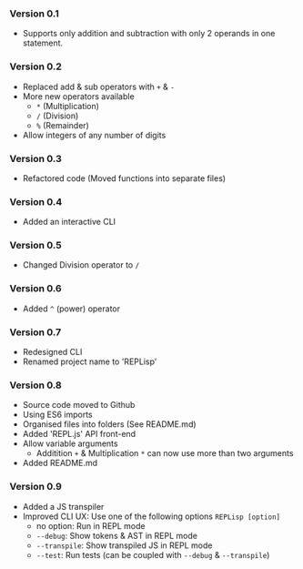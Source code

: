 ### Version 0.1

- Supports only addition and subtraction with only 2 operands in one statement.

### Version 0.2

- Replaced add & sub operators with `+` & `-`
- More new operators available
  - `*` (Multiplication)
  - `/` (Division)
  - `%` (Remainder)
- Allow integers of any number of digits

### Version 0.3

- Refactored code (Moved functions into separate files)

### Version 0.4

- Added an interactive CLI

### Version 0.5

- Changed Division operator to `/`

### Version 0.6

- Added `^` (power) operator

### Version 0.7

- Redesigned CLI
- Renamed project name to 'REPLisp'

### Version 0.8

- Source code moved to Github
- Using ES6 imports
- Organised files into folders (See README.md)
- Added 'REPL.js' API front-end
- Allow variable arguments
  - Additition `+` & Multiplication `*` can now use more than two arguments
- Added README.md

### Version 0.9

- Added a JS transpiler
- Improved CLI UX: Use one of the following options
  `REPLisp [option]`
  - no option: Run in REPL mode
  - `--debug`: Show tokens & AST in REPL mode
  - `--transpile`: Show transpiled JS in REPL mode
  - `--test`: Run tests (can be coupled with `--debug` & `--transpile`)
